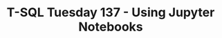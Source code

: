 ---
ref: tsql2sday137
title: T-SQL Tuesday 137 - Using Jupyter Notebooks
excerpt: 
tags: [english, community, events, sqlfamily, tsql2sday, jupyter]
categories: [english, community, events, tsql2sday]
lang: en
locale: en-GB
---